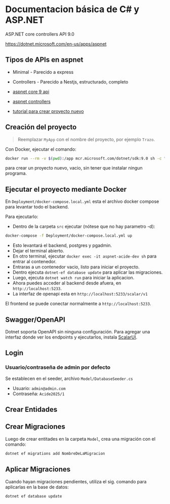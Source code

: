# Documentacion básica de C# y ASP.NET

ASP.NET core controllers API 9.0

https://dotnet.microsoft.com/en-us/apps/aspnet

## Tipos de APIs en aspnet

- Minimal - Parecido a express
- Controllers - Parecido a Nestjs, estructurado, completo

- [aspnet core 9 api](https://learn.microsoft.com/en-us/aspnet/core/fundamentals/apis?view=aspnetcore-9.0)
- [aspnet controllers](https://learn.microsoft.com/en-us/aspnet/core/web-api/?view=aspnetcore-9.0)
- [tutorial para crear proyecto nuevo](https://learn.microsoft.com/en-us/aspnet/core/tutorials/first-web-api?view=aspnetcore-9.0)

## Creación del proyecto

> Reemplazar `MyApp` con el nombre del proyecto, por ejemplo `Trazo`.

Con Docker, ejecutar el comando:

```sh
docker run --rm -v $(pwd):/app mcr.microsoft.com/dotnet/sdk:9.0 sh -c "cd /app && dotnet new webapi --use-controllers -o MyApp && chown -R $(id -u):$(id -g) MyApp"
```

para crear un proyecto nuevo, vacio, sin tener que instalar ningun programa.


## Ejecutar el proyecto mediante Docker

En `Deployment/docker-compose.local.yml` esta el archivo docker compose para levantar todo el backend.

Para ejecutarlo:

- Dentro de la carpeta `src` ejecutar (nótese que no hay parametro -d):

```sh
docker-compose -f Deployment/docker-compose.local.yml up
```

- Esto levantará el backend, postgres y pgadmin.
- Dejar el terminal abierto.
- En otro terminal, ejecutar `docker exec -it aspnet-acide-dev sh` para entrar al contenedor.
- Entraras a un contenedor vacio, listo para iniciar el proyecto.
- Dentro ejecuta `dotnet-ef database update` para aplicar las migraciones.
- Luego, ejecuta `dotnet watch run` para iniciar la aplicacion.
- Ahora puedes acceder al backend desde afuera, en `http://localhost:5233`.
- La interfaz de openapi esta en `http://localhost:5233/scalar/v1`

El frontend se puede conectar normalmente a `http://localhost:5233`.


## Swagger/OpenAPI

Dotnet soporta OpenAPI sin ninguna configuración. Para agregar una interfaz
donde ver los endpoints y ejecutarlos, instala
[ScalarUI](https://github.com/scalar/scalar/blob/main/integrations/aspnetcore/README.md).


## Login

### Usuario/contraseña de admin por defecto

Se establecen en el seeder, archivo `Model/DatabaseSeeder.cs`

- Usuario: `admin@admin.com`
- Contraseña: `Acide2025/1`


## Crear Entidades


## Crear Migraciones

Luego de crear entitades en la carpeta `Model`, crea una migración con
el comando:
```sh
dotnet ef migrations add NombreDeLaMigracion
```

## Aplicar Migraciones

Cuando hayan migraciones pendientes, utiliza el sig. comando para
aplicarlas en la base de datos:
```sh
dotnet ef database update
```






